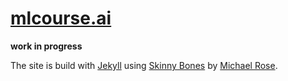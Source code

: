 # [mlcourse.ai](mlcourse.ai)

**work in progress**

The site is build with [Jekyll][1] using [Skinny Bones][2] by [Michael Rose][3].


[1]: https://jekyllrb.com/
[2]: https://mmistakes.github.io/skinny-bones-jekyll/
[3]: https://mademistakes.com/
